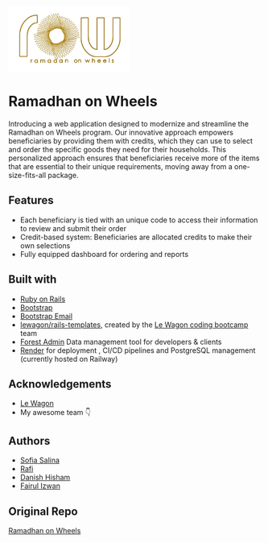 <img src="https://raw.githubusercontent.com/flabroo/4pm-ROW/master/app/assets/images/LogoROW.png" alt="logo" width="240"/>

# Ramadhan on Wheels
Introducing a web application designed to modernize and streamline the Ramadhan on Wheels program. Our innovative approach empowers beneficiaries by providing them with credits, which they can use to select and order the specific goods they need for their households. This personalized approach ensures that beneficiaries receive more of the items that are essential to their unique requirements, moving away from a one-size-fits-all package.

## Features

- Each beneficiary is tied with an unique code to access their information to review and submit their order
- Credit-based system: Beneficiaries are allocated credits to make their own selections
- Fully equipped dashboard for ordering and reports


## Built with

- [Ruby on Rails](https://rubyonrails.org/)
- [Bootstrap](https://getbootstrap.com/)
- [Bootstrap Email](https://bootstrapemail.com/)
- [lewagon/rails-templates](https://github.com/lewagon/rails-templates), created by the [Le Wagon coding bootcamp](https://www.lewagon.com) team
- [Forest Admin](https://www.forestadmin.com/) Data management tool for developers & clients
- [Render](https://render.com/) for deployment , CI/CD pipelines and PostgreSQL management (currently hosted on Railway)


<!-- ## Demo

- Order from Search <br/>
<img src="https://media.giphy.com/media/755r9yLs4ZiyCb3jeN/giphy.gif" width="229" height="480"/>
- Order from Template <br/><br/>
<img src="https://media.giphy.com/media/OXAOkrerQe4fGZpSCN/giphy.gif" width="229" height="480"/>
- Order from Low Items <br/><br/>
<img src="https://media.giphy.com/media/m6Djlj3FIhKbIqliBu/giphy.gif" width="229" height="480"/> -->

<!-- ## Roadmap (v2)

- Browser support for desktop
- Social aspect to interact (allow users to submit routes and upvote)
- Support for dispatch bicycle riders
- Transition to mobile app using [React Native](https://reactnative.dev/) -->


## Acknowledgements

 - [Le Wagon](https://www.lewagon.com/)
 - My awesome team 👇


## Authors

- [Sofia Salina](https://github.com/sofxsal)
- [Rafi](https://github.com/lionheartSG)
- [Danish Hisham](https://github.com/DanHisham)
- [Fairul Izwan](https://github.com/flabroo)

## Original Repo

[Ramadhan on Wheels](https://github.com/lionheartSG/rails-4pm)
